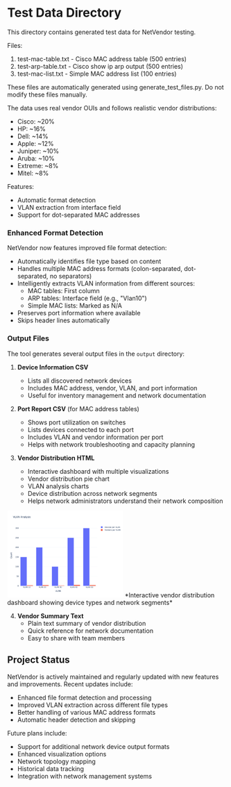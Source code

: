# Test Data Directory

This directory contains generated test data for NetVendor testing.

Files:
1. test-mac-table.txt - Cisco MAC address table (500 entries)
2. test-arp-table.txt - Cisco show ip arp output (500 entries)
3. test-mac-list.txt - Simple MAC address list (100 entries)

These files are automatically generated using generate_test_files.py.
Do not modify these files manually.

The data uses real vendor OUIs and follows realistic vendor distributions:
- Cisco: ~20%
- HP: ~16%
- Dell: ~14%
- Apple: ~12%
- Juniper: ~10%
- Aruba: ~10%
- Extreme: ~8%
- Mitel: ~8%

Features:
- Automatic format detection
- VLAN extraction from interface field
- Support for dot-separated MAC addresses

### Enhanced Format Detection
NetVendor now features improved file format detection:
- Automatically identifies file type based on content
- Handles multiple MAC address formats (colon-separated, dot-separated, no separators)
- Intelligently extracts VLAN information from different sources:
  * MAC tables: First column
  * ARP tables: Interface field (e.g., "Vlan10")
  * Simple MAC lists: Marked as N/A
- Preserves port information where available
- Skips header lines automatically

### Output Files
The tool generates several output files in the `output` directory:

1. **Device Information CSV**
   - Lists all discovered network devices
   - Includes MAC address, vendor, VLAN, and port information
   - Useful for inventory management and network documentation

2. **Port Report CSV** (for MAC address tables)
   - Shows port utilization on switches
   - Lists devices connected to each port
   - Includes VLAN and vendor information per port
   - Helps with network troubleshooting and capacity planning

3. **Vendor Distribution HTML**
   - Interactive dashboard with multiple visualizations
   - Vendor distribution pie chart
   - VLAN analysis charts
   - Device distribution across network segments
   - Helps network administrators understand their network composition

<img src="docs/images/vendor-dashboard.png" alt="Vendor Distribution Dashboard" width="267" style="width: 267px; height: auto;" />
*Interactive vendor distribution dashboard showing device types and network segments*

4. **Vendor Summary Text**
   - Plain text summary of vendor distribution
   - Quick reference for network documentation
   - Easy to share with team members

## Project Status
NetVendor is actively maintained and regularly updated with new features and improvements. Recent updates include:
- Enhanced file format detection and processing
- Improved VLAN extraction across different file types
- Better handling of various MAC address formats
- Automatic header detection and skipping

Future plans include:
- Support for additional network device output formats
- Enhanced visualization options
- Network topology mapping
- Historical data tracking
- Integration with network management systems
